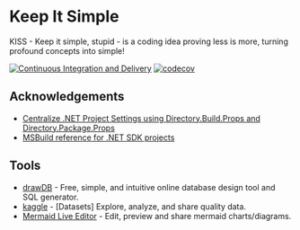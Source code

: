 # Keep It Simple
KISS - Keep it simple, stupid - is a coding idea proving less is more, turning profound concepts into simple!

[![Continuous Integration and Delivery](https://github.com/lttuan846/ProjT/actions/workflows/ci-cd.yml/badge.svg)](https://github.com/lttuan846/ProjT/actions/workflows/ci-cd.yml)
[![codecov](https://codecov.io/github/lttuan846/ProjT/graph/badge.svg?token=FZCBEEPVKD)](https://codecov.io/github/lttuan846/ProjT)

## Acknowledgements
- [Centralize .NET Project Settings using Directory.Build.Props and Directory.Package.Props](https://medium.com/codenx/centralize-net-project-settings-using-directory-build-props-and-directory-package-props-d6b4a471c018)
- [MSBuild reference for .NET SDK projects](https://learn.microsoft.com/en-us/dotnet/core/project-sdk/msbuild-props)

## Tools
- [drawDB](https://github.com/drawdb-io/drawdb) - Free, simple, and intuitive online database design tool and SQL generator.
- [kaggle](https://www.kaggle.com/) - [Datasets] Explore, analyze, and share quality data.
- [Mermaid Live Editor](https://github.com/mermaid-js/mermaid-live-editor) - Edit, preview and share mermaid charts/diagrams.
